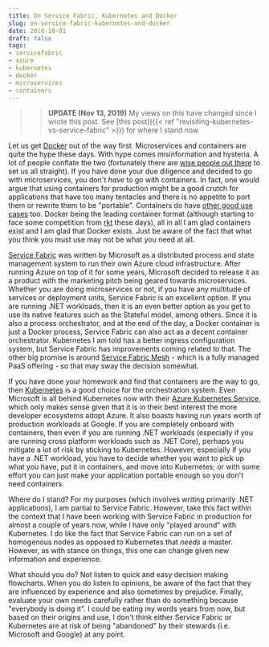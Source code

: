 ```yaml
---
title: On Service Fabric, Kubernetes and Docker
slug: on-service-fabric-kubernetes-and-docker
date: 2018-10-01
draft: false
tags:
- servicefabric
- azure
- kubernetes
- docker
- microservices
- containers
---
```

>> **UPDATE (Nov 13, 2019)** My views on this have changed since I wrote this post. See [this post]({{< ref "revisiting-kubernetes-vs-service-fabric" >}}) for where I stand now.

Let us get [Docker](https://en.wikipedia.org/wiki/Docker_(software)) out of the way first. Microservices and containers are quite the hype these days. With hype comes misinformation and hysteria. A lot of people conflate the two (fortunately there are [wise people out there](https://jimmybogard.com/my-microservices-faq/) to set us all straight). If you have done your due diligence and decided to go with microservices, you don't *have* to go with containers. In fact, one would argue that using containers for production might be a good crutch for applications that have too many tentacles and there is no appetite to port them or rewrite them to be "portable". Containers do have [other good use cases](https://jimmybogard.com/containers-what-is-it-good-for/) too. Docker being the leading container format (although starting to face some competition from [rkt](https://coreos.com/rkt/) these days), all in all I am glad containers exist and I am glad that Docker exists. Just be aware of the fact that what you think you must use may not be what you need at all.

[Service Fabric](https://azure.microsoft.com/en-us/services/service-fabric/) was written by Microsoft as a distributed process and state management system to run their own Azure cloud infrastructure. After running Azure on top of it for some years, Microsoft decided to release it as a product with the marketing pitch being geared towards microservices. Whether you are doing microservices or not, if you have any multitude of services or deployment units, Service Fabric is an excellent option. If you are running .NET workloads, then it is an even better option as you get to use its native features such as the Stateful model, among others. Since it is also a process orchestrator, and at the end of the day, a Docker container is just a Docker process, Service Fabric can also act as a decent container orchestrator. Kubernetes I am told has a better ingress configuration system, but Service Fabric has improvements coming related to that. The other big promise is around [Service Fabric Mesh](https://docs.microsoft.com/en-us/azure/service-fabric-mesh/service-fabric-mesh-overview) - which is a fully managed PaaS offering - so that may sway the decision somewhat. 

If you have done your homework and find that containers are the way to go, then [Kubernetes](https://kubernetes.io/) is a good choice for the orchestration system. Even Microsoft is all behind Kubernetes now with their [Azure Kubernetes Service](https://azure.microsoft.com/en-us/services/kubernetes-service/), which only makes sense given that it is in their best interest the more developer ecosystems adopt Azure. It also boasts having run years worth of production workloads at Google. If you are completely onboard with containers, then even if you are running .NET workloads (especially if you are running cross platform workloads such as .NET Core), perhaps you mitigate a lot of risk by sticking to Kubernetes. However, especially if you have a .NET workload, you have to decide whether you want to pick up what you have, put it in containers, and move into Kubernetes; or with some effort you can just make your application portable enough so you don't need containers.

Where do I stand? For my purposes (which involves writing primarily .NET applications), I am partial to Service Fabric. However, take this fact within the context that I have been working with Service Fabric in production for almost a couple of years now, while I have only "played around" with Kubernetes. I do like the fact that Service Fabric can run on a set of homogenous nodes as opposed to Kubernetes that *needs* a master. However, as with stance on things, this one can change given new information and experience.

What should you do? Not listen to quick and easy decision making flowcharts. When you do listen to opinions, be aware of the fact that they are influenced by experience and also sometimes by prejudice. Finally, evaluate your own needs carefully rather than do something because "everybody is doing it". I could be eating my words years from now, but based on their origins and use, I don't think either Service Fabric or Kubernetes are at risk of being "abandoned" by their stewards (i.e. Microsoft and Google) at any point.
